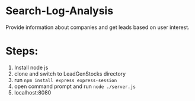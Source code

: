 # Search-Log-Analysis
Provide information about companies and get leads based on user interest.

# Steps:
1) Install node js
2) clone and switch to LeadGenStocks directory
3) run ```npm install express express-session```
4) open command prompt and run ```node ./server.js```
5) localhost:8080
